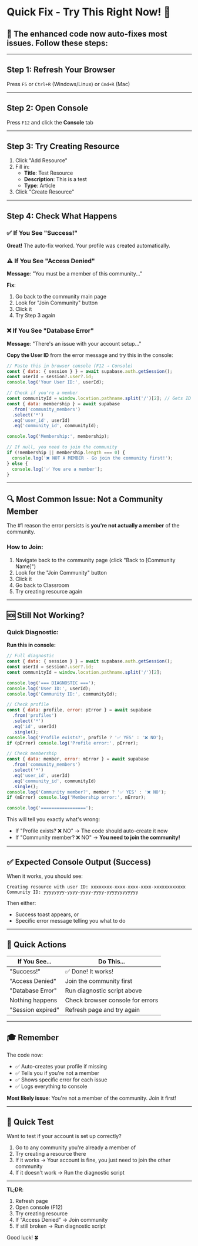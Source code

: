 # Quick Fix - Try This Right Now! 🚀

## 🎯 The enhanced code now auto-fixes most issues. Follow these steps:

---

## Step 1: Refresh Your Browser
Press `F5` or `Ctrl+R` (Windows/Linux) or `Cmd+R` (Mac)

---

## Step 2: Open Console
Press `F12` and click the **Console** tab

---

## Step 3: Try Creating Resource
1. Click "Add Resource"
2. Fill in:
   - **Title**: Test Resource
   - **Description**: This is a test
   - **Type**: Article
3. Click "Create Resource"

---

## Step 4: Check What Happens

### ✅ If You See "Success!"
**Great!** The auto-fix worked. Your profile was created automatically.

### ⚠️ If You See "Access Denied"
**Message**: "You must be a member of this community..."

**Fix**:
1. Go back to the community main page
2. Look for "Join Community" button
3. Click it
4. Try Step 3 again

### ❌ If You See "Database Error"
**Message**: "There's an issue with your account setup..."

**Copy the User ID** from the error message and try this in the console:

```javascript
// Paste this in browser console (F12 → Console)
const { data: { session } } = await supabase.auth.getSession();
const userId = session?.user?.id;
console.log('Your User ID:', userId);

// Check if you're a member
const communityId = window.location.pathname.split('/')[2]; // Gets ID from URL
const { data: membership } = await supabase
  .from('community_members')
  .select('*')
  .eq('user_id', userId)
  .eq('community_id', communityId);

console.log('Membership:', membership);

// If null, you need to join the community
if (!membership || membership.length === 0) {
  console.log('❌ NOT A MEMBER - Go join the community first!');
} else {
  console.log('✅ You are a member');
}
```

---

## 🔍 Most Common Issue: Not a Community Member

The #1 reason the error persists is **you're not actually a member** of the community.

### How to Join:
1. Navigate back to the community page (click "Back to [Community Name]")
2. Look for the "Join Community" button
3. Click it
4. Go back to Classroom
5. Try creating resource again

---

## 🆘 Still Not Working?

### Quick Diagnostic:

**Run this in console:**
```javascript
// Full diagnostic
const { data: { session } } = await supabase.auth.getSession();
const userId = session?.user?.id;
const communityId = window.location.pathname.split('/')[2];

console.log('=== DIAGNOSTIC ===');
console.log('User ID:', userId);
console.log('Community ID:', communityId);

// Check profile
const { data: profile, error: pError } = await supabase
  .from('profiles')
  .select('*')
  .eq('id', userId)
  .single();
console.log('Profile exists?', profile ? '✅ YES' : '❌ NO');
if (pError) console.log('Profile error:', pError);

// Check membership
const { data: member, error: mError } = await supabase
  .from('community_members')
  .select('*')
  .eq('user_id', userId)
  .eq('community_id', communityId)
  .single();
console.log('Community member?', member ? '✅ YES' : '❌ NO');
if (mError) console.log('Membership error:', mError);

console.log('=================');
```

This will tell you exactly what's wrong:
- If "Profile exists? ❌ NO" → The code should auto-create it now
- If "Community member? ❌ NO" → **You need to join the community!**

---

## ✅ Expected Console Output (Success)

When it works, you should see:
```
Creating resource with user ID: xxxxxxxx-xxxx-xxxx-xxxx-xxxxxxxxxxxx
Community ID: yyyyyyyy-yyyy-yyyy-yyyy-yyyyyyyyyyyy
```

Then either:
- Success toast appears, or
- Specific error message telling you what to do

---

## 📱 Quick Actions

| If You See... | Do This... |
|---------------|-----------|
| "Success!" | ✅ Done! It works! |
| "Access Denied" | Join the community first |
| "Database Error" | Run diagnostic script above |
| Nothing happens | Check browser console for errors |
| "Session expired" | Refresh page and try again |

---

## 🎓 Remember

The code now:
- ✅ Auto-creates your profile if missing
- ✅ Tells you if you're not a member
- ✅ Shows specific error for each issue
- ✅ Logs everything to console

**Most likely issue**: You're not a member of the community. Join it first!

---

## 🚀 Quick Test

Want to test if your account is set up correctly?

1. Go to any community you're already a member of
2. Try creating a resource there
3. If it works → Your account is fine, you just need to join the other community
4. If it doesn't work → Run the diagnostic script

---

**TL;DR**:
1. Refresh page
2. Open console (F12)
3. Try creating resource
4. If "Access Denied" → Join community
5. If still broken → Run diagnostic script

Good luck! 🍀
